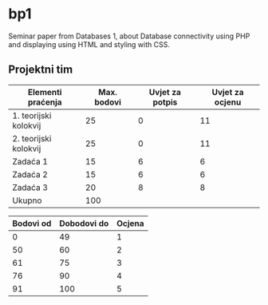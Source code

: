 # bp1
Seminar paper from Databases 1, about Database connectivity using PHP and displaying using HTML and styling with CSS.

## Projektni tim

|   Elementi praćenja   | Max. bodovi | Uvjet za potpis | Uvjet za ocjenu |
|-----------------------|-------------|-----------------|-----------------|
| 1. teorijski kolokvij | 25          | 0               |              11 |
| 2. teorijski kolokvij | 25          | 0               | 11              |
| Zadaća 1       | 15          | 6               | 6               |
| Zadaća 2       | 15          | 6               | 6               |
| Zadaća 3              | 20          | 8               | 8               |
| Ukupno| 100         |                 |                 |

Bodovi od | Dobodovi do | Ocjena |
--------  | ----------- | ------ |
0 | 49 | 1
50 | 60 | 2
61 | 75 | 3
76 | 90 | 4
91 | 100 | 5
